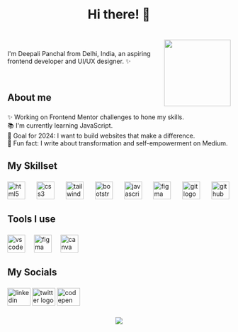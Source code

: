 <h1 align="center">Hi there! 👋</h1>

###

<br clear="both">

<img align="right" height="150" src="https://i.imgflip.com/65efzo.gif"  />

###

<p align="left">I'm Deepali Panchal from Delhi, India, an aspiring frontend developer and UI/UX designer. ✨</p>
<br>

###

<h2 align="left">About me</h2>

###

<p align="left">✨ Working on Frontend Mentor challenges to hone my skills.<br>📚 I'm currently learning JavaScript.<br>🎯 Goal for 2024: I want to build websites that make a difference.<br>🎲 Fun fact: I write about transformation and self-empowerment on Medium.</p>

###

<h2 align="left">My Skillset</h2>

###

<div align="left">
  <img src="https://cdn.jsdelivr.net/gh/devicons/devicon/icons/html5/html5-original.svg" height="40" alt="html5 logo"  />
  <img width="18" />
  <img src="https://cdn.jsdelivr.net/gh/devicons/devicon/icons/css3/css3-original.svg" height="40" alt="css3 logo"  />
  <img width="18" />
  <img src="https://skillicons.dev/icons?i=tailwind" height="40" alt="tailwindcss logo"  />
  <img width="18" />
  <img src="https://cdn.jsdelivr.net/gh/devicons/devicon/icons/bootstrap/bootstrap-original.svg" height="40" alt="bootstrap logo"  />
  <img width="18" />
  <img src="https://cdn.jsdelivr.net/gh/devicons/devicon/icons/javascript/javascript-original.svg" height="40" alt="javascript logo"  />
  <img width="18" />
  <img src="https://cdn.jsdelivr.net/gh/devicons/devicon/icons/figma/figma-original.svg" height="40" alt="figma logo"  />
  <img width="18" />
  <img src="https://cdn.jsdelivr.net/gh/devicons/devicon/icons/git/git-original.svg" height="40" alt="git logo"  />
  <img width="18" />
  <img src="https://skillicons.dev/icons?i=github" height="40" alt="github logo"  />
</div>

###

<h2 align="left">Tools I use</h2>

###

<div align="left">
  <img src="https://cdn.simpleicons.org/visualstudiocode/007ACC" height="40" alt="vscode logo"  />
  <img width="12" />
  <img src="https://cdn.jsdelivr.net/gh/devicons/devicon/icons/figma/figma-original.svg" height="40" alt="figma logo"  />
  <img width="12" />
  <img src="https://cdn.simpleicons.org/canva/00C4CC" height="40" alt="canva logo"  />
</div>

###

<h2 align="left">My Socials</h2>

###

<div align="left">
  <a href="https://www.linkedin.com/in/iamdeepali/" target="_blank" rel="noopener"><img src="https://raw.githubusercontent.com/maurodesouza/profile-readme-generator/master/src/assets/icons/social/linkedin/default.svg" width="52" height="40" alt="linkedin logo"  /></a>
  <a href="https://twitter.com/Iam_DeepaliP" target="_blank" rel="noopener"><img src="https://raw.githubusercontent.com/maurodesouza/profile-readme-generator/master/src/assets/icons/social/twitter/default.svg" width="52" height="40" alt="twitter logo"  /></a>
  <a href="https://codepen.io/Iam_DeepaliP" target="_blank" rel="noopener"><img src="https://raw.githubusercontent.com/maurodesouza/profile-readme-generator/master/src/assets/icons/social/codepen/default.svg" width="52" height="40" alt="codepen logo"  /></a>
</div>

###

<div align="center">
  <img src="https://profile-counter.glitch.me/Deepali25-K /count.svg?"  />
</div>

###

###
